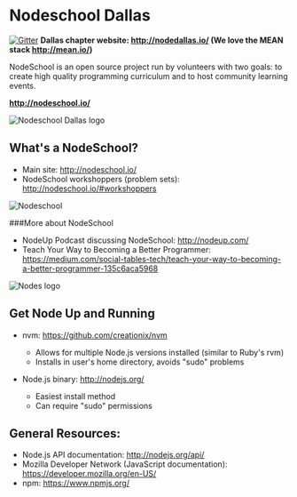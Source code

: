 Nodeschool Dallas
======

[![Gitter](https://badges.gitter.im/Join%20Chat.svg)](https://gitter.im/nodeschool/dallas?utm_source=badge&utm_medium=badge&utm_campaign=pr-badge&utm_content=badge)
<strong>Dallas chapter website: http://nodedallas.io/ (We love the MEAN stack http://mean.io/)</strong>

NodeSchool is an open source project run by volunteers with two goals: to create high quality programming curriculum and to host community learning events.

<strong>http://nodeschool.io/</strong>

![Nodeschool Dallas logo](https://raw.githubusercontent.com/leongaban/dallas/master/nodeschool-dallas.png)

What's a NodeSchool?
------
* Main site: http://nodeschool.io/
* NodeSchool workshoppers (problem sets): http://nodeschool.io/#workshoppers



![Nodeschool](https://raw.githubusercontent.com/leongaban/nodedallas/master/assets/images/nodeschool-logo.png)

###More about NodeSchool
* NodeUp Podcast discussing NodeSchool: http://nodeup.com/
* Teach Your Way to Becoming a Better Programmer: https://medium.com/social-tables-tech/teach-your-way-to-becoming-a-better-programmer-135c6aca5968



![Nodes logo](https://raw.githubusercontent.com/leongaban/nodedallas/master/assets/images/node-logo.png)

Get Node Up and Running
------
* nvm: https://github.com/creationix/nvm
   * Allows for multiple Node.js versions installed (similar to Ruby's rvm)
   * Installs in user's home directory, avoids "sudo" problems

* Node.js binary: http://nodejs.org/
   * Easiest install method
   * Can require "sudo" permissions

General Resources:
------
* Node.js API documentation: http://nodejs.org/api/
* Mozilla Developer Network (JavaScript documentation): https://developer.mozilla.org/en-US/
* npm: https://www.npmjs.org/
